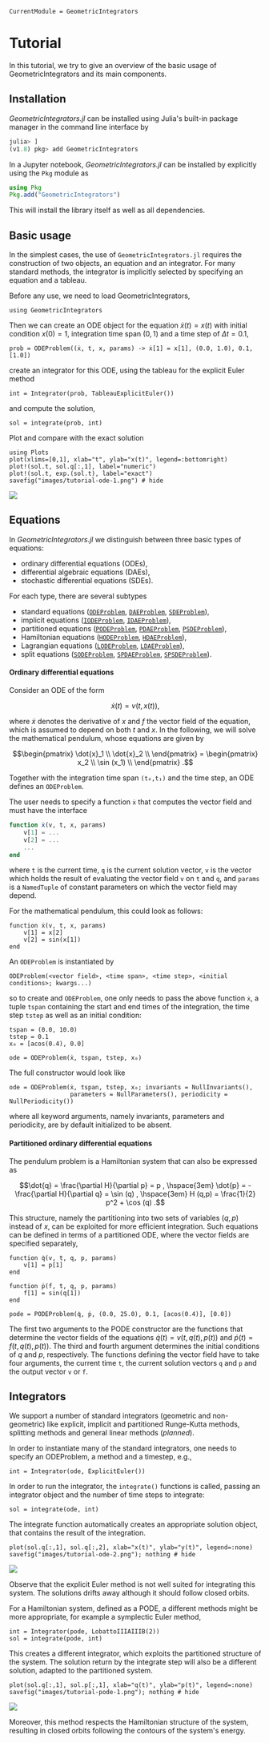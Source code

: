```@meta
CurrentModule = GeometricIntegrators
```

# Tutorial

In this tutorial, we try to give an overview of the basic usage of GeometricIntegrators and its main components.


## Installation

*GeometricIntegrators.jl* can be installed using Julia's built-in package manager in the command line interface by
```julia
julia> ]
(v1.8) pkg> add GeometricIntegrators
```
In a Jupyter notebook, *GeometricIntegrators.jl* can be installed by explicitly using the `Pkg` module as
```julia
using Pkg
Pkg.add("GeometricIntegrators")
```
This will install the library itself as well as all dependencies.


## Basic usage

In the simplest cases, the use of `GeometricIntegrators.jl` requires the
construction of two objects, an equation and an integrator. For many standard
methods, the integrator is implicitly selected by specifying an equation and a
tableau.

Before any use, we need to load GeometricIntegrators,
```@example 1
using GeometricIntegrators
```
Then we can create an ODE object for the equation $\dot{x} (t) = x(t)$ with initial condition $x(0) = 1$, integration time span $(0, 1)$ and a time step of $\Delta t = 0.1$,
```@example 1
prob = ODEProblem((ẋ, t, x, params) -> ẋ[1] = x[1], (0.0, 1.0), 0.1, [1.0])
```
create an integrator for this ODE, using the tableau for the explicit Euler method
```@example 1
int = Integrator(prob, TableauExplicitEuler())
```
and compute the solution,
```@example 1
sol = integrate(prob, int)
```
Plot and compare with the exact solution
```@example 1
using Plots
plot(xlims=[0,1], xlab="t", ylab="x(t)", legend=:bottomright)
plot!(sol.t, sol.q[:,1], label="numeric")
plot!(sol.t, exp.(sol.t), label="exact")
savefig("images/tutorial-ode-1.png") # hide
```

![](images/tutorial-ode-1.png)


## Equations

In *GeometricIntegrators.jl* we distinguish between three basic types of equations:
* ordinary differential equations (ODEs),
* differential algebraic equations (DAEs),
* stochastic differential equations (SDEs).

For each type, there are several subtypes
* standard equations ([`ODEProblem`](@ref), [`DAEProblem`](@ref), [`SDEProblem`](@ref)),
* implicit equations ([`IODEProblem`](@ref), [`IDAEProblem`](@ref)),
* partitioned equations ([`PODEProblem`](@ref), [`PDAEProblem`](@ref), [`PSDEProblem`](@ref)),
* Hamiltonian equations ([`HODEProblem`](@ref), [`HDAEProblem`](@ref)),
* Lagrangian equations ([`LODEProblem`](@ref), [`LDAEProblem`](@ref)),
* split equations ([`SODEProblem`](@ref), [`SPDAEProblem`](@ref), [`SPSDEProblem`](@ref)).


#### Ordinary differential equations

Consider an ODE of the form
```math
\dot{x} (t) = v(t, x(t)) ,
```
where $\dot{x}$ denotes the derivative of $x$ and $f$ the vector field of the
equation, which is assumed to depend on both $t$ and $x$.
In the following, we will solve the mathematical pendulum, whose equations are
given by
```math
\begin{pmatrix}
\dot{x}_1 \\
\dot{x}_2 \\
\end{pmatrix}
=
\begin{pmatrix}
x_2 \\
\sin (x_1) \\
\end{pmatrix} .
```

Together with the integration time span `(t₀,t₁)` and the time step, an
ODE defines an `ODEProblem`.

The user needs to specify a function `ẋ` that computes the vector field and
must have the interface
```julia
function ẋ(v, t, x, params)
    v[1] = ...
    v[2] = ...
    ...
end
```
where `t` is the current time, `q` is the current solution vector, `v` is the
vector which holds the result of evaluating the vector field ``v`` on `t` and
`q`, and `params` is a `NamedTuple` of constant parameters on which the vector
field may depend.

For the mathematical pendulum, this could look as follows:
```@example 1
function ẋ(v, t, x, params)
    v[1] = x[2]
    v[2] = sin(x[1])
end
```

An `ODEProblem` is instantiated by
```
ODEProblem(<vector field>, <time span>, <time step>, <initial conditions>; kwargs...)
```
so to create and `ODEProblem`, one only needs to pass the above function `ẋ`, a tuple
`tspan` containing the start and end times of the integration, the time step
`tstep` as well as an initial condition:
```@example 1
tspan = (0.0, 10.0)
tstep = 0.1
x₀ = [acos(0.4), 0.0]

ode = ODEProblem(ẋ, tspan, tstep, x₀)
```
The full constructor would look like
```@example 1
ode = ODEProblem(ẋ, tspan, tstep, x₀; invariants = NullInvariants(),
                 parameters = NullParameters(), periodicity = NullPeriodicity())
```
where all keyword arguments, namely invariants, parameters and periodicity, are
by default initialized to be absent.


#### Partitioned ordinary differential equations

The pendulum problem is a Hamiltonian system that can also be expressed as
```math
\dot{q} = \frac{\partial H}{\partial p} = p ,
\hspace{3em}
\dot{p} = - \frac{\partial H}{\partial q} = \sin (q) ,
\hspace{3em}
H (q,p) = \frac{1}{2} p^2 + \cos (q) .
```
This structure, namely the partitioning into two sets of variables $(q,p)$
instead of $x$, can be exploited for more efficient integration.
Such equations can be defined in terms of a partitioned ODE, where the vector
fields are specified separately,
```@example 1
function q̇(v, t, q, p, params)
    v[1] = p[1]
end

function ṗ(f, t, q, p, params)
    f[1] = sin(q[1])
end

pode = PODEProblem(q̇, ṗ, (0.0, 25.0), 0.1, [acos(0.4)], [0.0])
```
The first two arguments to the PODE constructor are the functions that determine
the vector fields of the equations $\dot{q} (t) = v(t, q(t), p(t))$ and
$\dot{p} (t) = f(t, q(t), p(t))$. The third and fourth argument determines the
initial conditions of $q$ and $p$, respectively.
The functions defining the vector field have to take four arguments, the current
time `t`, the current solution vectors `q` and `p` and the output vector
`v` or `f`.


## Integrators

We support a number of standard integrators (geometric and non-geometric) like
explicit, implicit and partitioned Runge-Kutta methods, splitting methods and
general linear methods (_planned_).

In order to instantiate many of the standard integrators, one needs to specify
an ODEProblem, a method and a timestep, e.g.,
```@example 1
int = Integrator(ode, ExplicitEuler())
```
In order to run the integrator, the `integrate()` functions is called, passing
an integrator object and the number of time steps to integrate:
```@example 1
sol = integrate(ode, int)
```
The integrate function automatically creates an appropriate solution object,
that contains the result of the integration.

```@example 1
plot(sol.q[:,1], sol.q[:,2], xlab="x(t)", ylab="y(t)", legend=:none)
savefig("images/tutorial-ode-2.png"); nothing # hide
```

![](images/tutorial-ode-2.png)

Observe that the explicit Euler method is not well suited for integrating this
system. The solutions drifts away although it should follow closed orbits.

For a Hamiltonian system, defined as a PODE, a different methods might be more
appropriate, for example a symplectic Euler method,
```@example 1
int = Integrator(pode, LobattoIIIAIIIB(2))
sol = integrate(pode, int)
```
This creates a different integrator, which exploits the partitioned structure
of the system. The solution return by the integrate step will also be a different
solution, adapted to the partitioned system.

```@example 1
plot(sol.q[:,1], sol.p[:,1], xlab="q(t)", ylab="p(t)", legend=:none)
savefig("images/tutorial-pode-1.png"); nothing # hide
```

![](images/tutorial-pode-1.png)

Moreover, this method respects the Hamiltonian structure of the system, resulting
in closed orbits following the contours of the system's energy.

